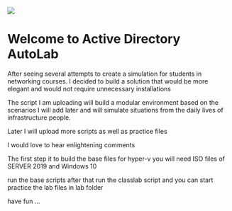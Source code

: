 ﻿![](https://github.com/ozsaid/ActiveDirectory-AutoLab/blob/main/Labs/lab.png)
# Welcome to Active Directory AutoLab

After seeing several attempts to create a simulation for students in networking courses.
I decided to build a solution that would be more elegant and would not require unnecessary installations

The script I am uploading will build a modular environment based on the scenarios I will add later and will simulate situations from the daily lives of infrastructure people.

Later I will upload more scripts as well as practice files

I would love to hear enlightening comments

The first step it to build the base files for hyper-v
you will need ISO files of SERVER 2019 and Windows 10

run the base scripts after that run the classlab script
and you can start practice the lab files in lab folder

have fun ...


